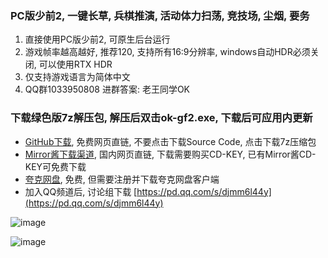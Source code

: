 ### PC版少前2, 一键长草, 兵棋推演, 活动体力扫荡, 竞技场, 尘烟, 要务

1. 直接使用PC版少前2, 可原生后台运行
2. 游戏帧率越高越好, 推荐120, 支持所有16:9分辨率, windows自动HDR必须关闭, 可以使用RTX HDR
3. 仅支持游戏语言为简体中文
4. QQ群1033950808 进群答案: 老王同学OK

### 下载绿色版7z解压包, 解压后双击ok-gf2.exe, 下载后可应用内更新

* [GitHub下载](https://github.com/ok-oldking/ok-wuthering-waves/releases), 免费网页直链, 不要点击下载Source Code,
  点击下载7z压缩包
* [Mirror酱下载渠道](https://mirrorchyan.com/zh/projects?rid=okww), 国内网页直链, 下载需要购买CD-KEY,
  已有Mirror酱CD-KEY可免费下载
* [夸克网盘](https://pan.quark.cn/s/a1052cec4d13), 免费, 但需要注册并下载夸克网盘客户端
* 加入QQ频道后, 讨论组下载 [https://pd.qq.com/s/djmm6l44y](https://pd.qq.com/s/djmm6l44y)

![image](https://github.com/user-attachments/assets/6bd2ac34-fd40-4c74-9e8e-a0343818876d)

![image](https://github.com/user-attachments/assets/ae1ecd07-6608-478d-9226-40d4f8000a60)
